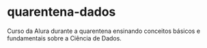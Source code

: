 # quarentena-dados
Curso da Alura durante a quarentena ensinando conceitos básicos e fundamentais sobre a Ciência de Dados.
